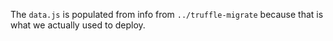 The `data.js` is populated from info from `../truffle-migrate` because that is what we actually used to deploy.
